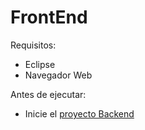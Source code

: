 # FrontEnd

Requisitos:
* Eclipse
* Navegador Web

Antes de ejecutar:
* Inicie el [proyecto Backend](https://github.com/quishpi/exam2-backend)


